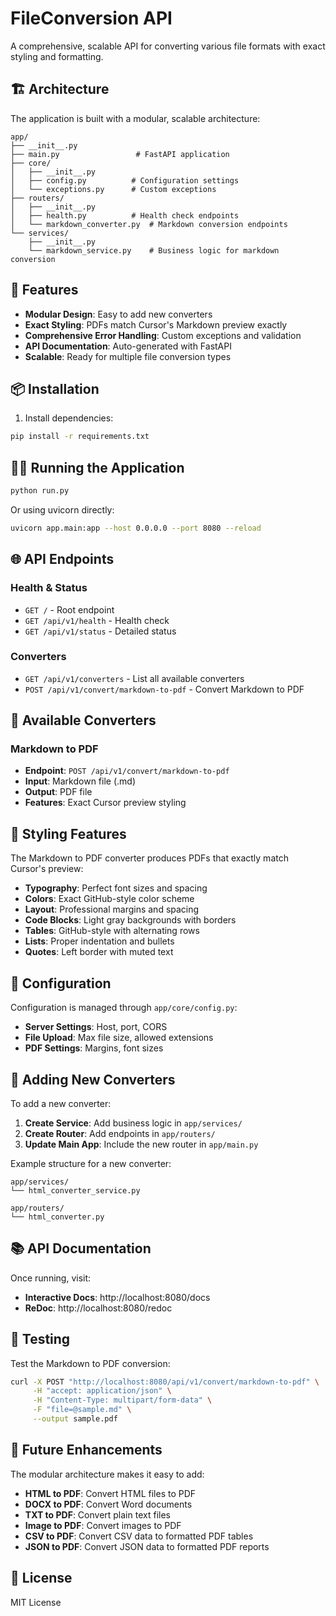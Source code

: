 # FileConversion API

A comprehensive, scalable API for converting various file formats with exact styling and formatting.

## 🏗️ Architecture

The application is built with a modular, scalable architecture:

```
app/
├── __init__.py
├── main.py                 # FastAPI application
├── core/
│   ├── __init__.py
│   ├── config.py          # Configuration settings
│   └── exceptions.py      # Custom exceptions
├── routers/
│   ├── __init__.py
│   ├── health.py          # Health check endpoints
│   └── markdown_converter.py  # Markdown conversion endpoints
└── services/
    ├── __init__.py
    └── markdown_service.py    # Business logic for markdown conversion
```

## 🚀 Features

- **Modular Design**: Easy to add new converters
- **Exact Styling**: PDFs match Cursor's Markdown preview exactly
- **Comprehensive Error Handling**: Custom exceptions and validation
- **API Documentation**: Auto-generated with FastAPI
- **Scalable**: Ready for multiple file conversion types

## 📦 Installation

1. Install dependencies:
```bash
pip install -r requirements.txt
```

## 🏃‍♂️ Running the Application

```bash
python run.py
```

Or using uvicorn directly:
```bash
uvicorn app.main:app --host 0.0.0.0 --port 8080 --reload
```

## 🌐 API Endpoints

### Health & Status
- `GET /` - Root endpoint
- `GET /api/v1/health` - Health check
- `GET /api/v1/status` - Detailed status

### Converters
- `GET /api/v1/converters` - List all available converters
- `POST /api/v1/convert/markdown-to-pdf` - Convert Markdown to PDF

## 📄 Available Converters

### Markdown to PDF
- **Endpoint**: `POST /api/v1/convert/markdown-to-pdf`
- **Input**: Markdown file (.md)
- **Output**: PDF file
- **Features**: Exact Cursor preview styling

## 🎨 Styling Features

The Markdown to PDF converter produces PDFs that exactly match Cursor's preview:

- **Typography**: Perfect font sizes and spacing
- **Colors**: Exact GitHub-style color scheme
- **Layout**: Professional margins and spacing
- **Code Blocks**: Light gray backgrounds with borders
- **Tables**: GitHub-style with alternating rows
- **Lists**: Proper indentation and bullets
- **Quotes**: Left border with muted text

## 🔧 Configuration

Configuration is managed through `app/core/config.py`:

- **Server Settings**: Host, port, CORS
- **File Upload**: Max file size, allowed extensions
- **PDF Settings**: Margins, font sizes

## 🚀 Adding New Converters

To add a new converter:

1. **Create Service**: Add business logic in `app/services/`
2. **Create Router**: Add endpoints in `app/routers/`
3. **Update Main App**: Include the new router in `app/main.py`

Example structure for a new converter:
```
app/services/
└── html_converter_service.py

app/routers/
└── html_converter.py
```

## 📚 API Documentation

Once running, visit:
- **Interactive Docs**: http://localhost:8080/docs
- **ReDoc**: http://localhost:8080/redoc

## 🧪 Testing

Test the Markdown to PDF conversion:
```bash
curl -X POST "http://localhost:8080/api/v1/convert/markdown-to-pdf" \
     -H "accept: application/json" \
     -H "Content-Type: multipart/form-data" \
     -F "file=@sample.md" \
     --output sample.pdf
```

## 🔮 Future Enhancements

The modular architecture makes it easy to add:

- **HTML to PDF**: Convert HTML files to PDF
- **DOCX to PDF**: Convert Word documents
- **TXT to PDF**: Convert plain text files
- **Image to PDF**: Convert images to PDF
- **CSV to PDF**: Convert CSV data to formatted PDF tables
- **JSON to PDF**: Convert JSON data to formatted PDF reports

## 📝 License

MIT License
